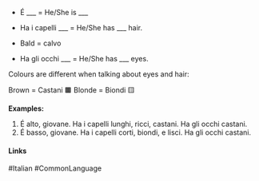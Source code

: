- É ___ = He/She is ___

- Ha i capelli ___ = He/She has ___ hair.
- Bald = calvo

- Ha gli occhi ___ = He/She has ___ eyes.

Colours are different when talking about eyes and hair:

Brown = Castani 🟫
Blonde = Biondi 🟨

**Examples:**

1. É alto, giovane. Ha i capelli lunghi, ricci, castani. Ha gli occhi castani.
2. É basso, giovane. Ha i capelli corti, biondi, e lisci. Ha gli occhi castani.

#### Links
#Italian #CommonLanguage 